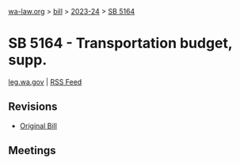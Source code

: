 [wa-law.org](/) > [bill](/bill/) > [2023-24](/bill/2023-24/) > [SB 5164](/bill/2023-24/sb/5164/)

# SB 5164 - Transportation budget, supp.
[leg.wa.gov](https://app.leg.wa.gov/billsummary?BillNumber=5164&Year=2023&Initiative=false) | [RSS Feed](./rss.xml)

## Revisions
* [Original Bill](1/)

## Meetings